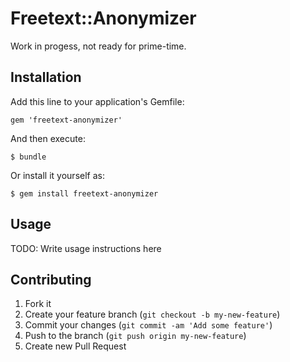 # Freetext::Anonymizer

Work in progess, not ready for prime-time.

## Installation

Add this line to your application's Gemfile:

    gem 'freetext-anonymizer'

And then execute:

    $ bundle

Or install it yourself as:

    $ gem install freetext-anonymizer

## Usage

TODO: Write usage instructions here

## Contributing

1. Fork it
2. Create your feature branch (`git checkout -b my-new-feature`)
3. Commit your changes (`git commit -am 'Add some feature'`)
4. Push to the branch (`git push origin my-new-feature`)
5. Create new Pull Request
